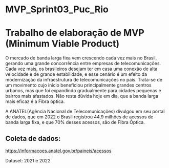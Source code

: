 # MVP_Sprint03_Puc_Rio
# Trabalho de elaboração de MVP (Minimum Viable Product)

O mercado de banda larga fixa vem crescendo cada vez mais no Brasil, gerando uma grande concorrência entre empresas de telecomunicações.
Cada vez mais, os brasileiros desejam ter em casa uma conexão de alta velocidade e de grande estabilidade, e esse cenário é um efeito da modernização da infraestrutura de telecomunicações no país.
Trata-se de um movimento cujo início beneficiou principalmente grandes centros urbanos, mas que foi expandindo gradualmente para cidades pequenas e bairros mais afastados.
Não resta dúvida hoje em dia, que a banda larga mais eficaz é a Fibra óptica.

A ANATEL(Agência Nacional de Telecomunicações) divulgou em seu portal de dados, que em 2022 o Brasil registrou 44,9 milhões de acessos de banda larga fixa, e que 70% desses acessos, são de Fibra Óptica.

## Coleta de dados:
https://informacoes.anatel.gov.br/paineis/acessos
>
Dataset: 2021 e 2022
